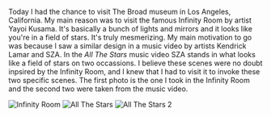 Today I had the chance to visit The Broad museum in Los Angeles, California. My main reason was to visit the famous Infinity Room by artist Yayoi Kusama. It's basically a bunch of lights and mirrors and it looks like you're in a field of stars. It's truly mesmerizing. My main motivation to go was because I saw a similar design in a music video by artists Kendrick Lamar and SZA. In the *All The Stars* music video SZA stands in what looks like a field of stars on two occassions. I believe these scenes were no doubt inpsired by the Infinity Room, and I knew that I had to visit it to invoke these two specific scenes. The first photo is the one I took in the Infinity Room and the second two were taken from the music video. 

<img src="/tysons-random-musings/img/infinityroom.jpg" alt="Infinity Room">

<img src="/tysons-random-musings/img/allthestars.png" alt="All The Stars">

<img src="/tysons-random-musings/img/allthestars2.png" alt="All The Stars 2">
